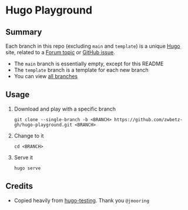 # Hugo Playground

## Summary

Each branch in this repo (excluding `main` and `template`) is a unique [Hugo](https://gohugo.io/) site, related to a [Forum topic](https://discourse.gohugo.io/) or [GitHub issue](https://github.com/gohugoio/hugo/issues/).

- The `main` branch is essentially empty, except for this README
- The `template` branch is a template for each new branch
- You can view [all branches](https://github.com/zwbetz-gh/hugo-playground/branches/all)

## Usage

1. Download and play with a specific branch
    ```
    git clone --single-branch -b <BRANCH> https://github.com/zwbetz-gh/hugo-playground.git <BRANCH>
    ```
1. Change to it
    ```
    cd <BRANCH>
    ```
1. Serve it
    ```
    hugo serve
    ```

## Credits

- Copied heavily from [hugo-testing](https://github.com/jmooring/hugo-testing/tree/master). Thank you `@jmooring`
